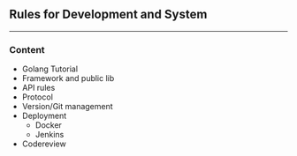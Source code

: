 ## Rules for Development and System

---

### Content

- Golang Tutorial
- Framework and public lib
- API rules
- Protocol
- Version/Git management
- Deployment
    - Docker
	- Jenkins
- Codereview
